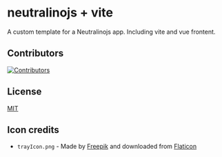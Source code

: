 # neutralinojs + vite

A custom template for a Neutralinojs app. Including vite and vue frontent.

## Contributors

[![Contributors](https://contrib.rocks/image?repo=neutralinojs/neutralinojs-minimal)](https://github.com/neutralinojs/neutralinojs-minimal/graphs/contributors)

## License

[MIT](LICENSE)

## Icon credits

- `trayIcon.png` - Made by [Freepik](https://www.freepik.com) and downloaded from [Flaticon](https://www.flaticon.com)
